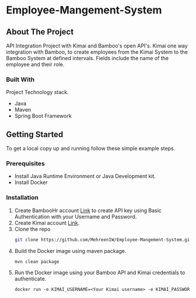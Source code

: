 # Employee-Mangement-System

<!-- ABOUT THE PROJECT -->
## About The Project

API Integration Project with Kimai and Bamboo's open API's. Kimai one way integration with Bamboo, to create employees from the Kimai System to the Bamboo System at defined intervals. Fields include the name of the employee and their role.
### Built With

Project Technology stack.
* Java
* Maven
* Spring Boot Framework

<!-- GETTING STARTED -->
## Getting Started

To get a local copy up and running follow these simple example steps.

### Prerequisites

* Install Java Runtime Environment or Java Development kit.
* Install Docker

### Installation

1. Create BambooHr account [Link](https://www.bamboohr.com/homepage-customer/) to create API key using Basic Authentication with your Username and Password.
2. Create Kimai account [Link](https://www.kimai.cloud/).
3. Clone the repo
   ```sh
   git clone https://github.com/MehreenIW/Employee-Mangement-System.git
   ```
3. Build the Docker image using maven package.
   ```sh
   mvn clean package
   ```
4. Run the Docker image using your Bamboo API and Kimai credentials to authenticate.
   ```txt
   docker run -e KIMAI_USERNAME=<Your Kimai username> -e KIMAI_PASSWORD=<Your Kimai password> -e BAMBOO_AUTHENTICATION=<Your Basic Authentication key for Bamboo> -t employee-management-system:0.0.1-SNAPSHOT <Number in minutes to schedule each run>
   ```


